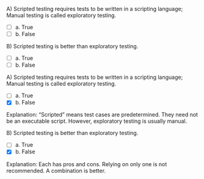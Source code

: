 <panel header=":lock::key: True or False?">
<question>

A) Scripted testing requires tests to be written in a scripting language; Manual testing is called exploratory testing.

- [ ] a. True
- [ ] b. False

B) Scripted testing is better than exploratory testing.

- [ ] a. True
- [ ] b. False

<div slot="answer">

A) Scripted testing requires tests to be written in a scripting language; Manual testing is called exploratory testing.

- [ ] a. True
- [x] b. False

Explanation: “Scripted” means test cases are predetermined. They need not be an executable script. However, exploratory testing is usually manual.

B) Scripted testing is better than exploratory testing.

- [ ] a. True
- [x] b. False

Explanation: Each has pros and cons. Relying on only one is not recommended. A combination is better.

</div>
</question>
</panel>
